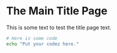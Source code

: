 # The Main Title Page

This is some text to test the title page text.

```sh
# Here is some code
echo "Put your codez here."
``` 